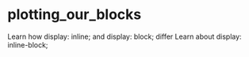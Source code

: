 # plotting_our_blocks 
Learn how display: inline; and display: block; differ
Learn about display: inline-block;
